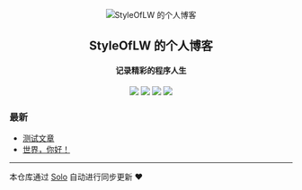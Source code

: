 <p align="center"><img alt="StyleOfLW 的个人博客" src="https://static.b3log.org/images/brand/solo-32.png"></p><h2 align="center">
StyleOfLW 的个人博客
</h2>

<h4 align="center">记录精彩的程序人生</h4>
<p align="center"><a title="StyleOfLW 的个人博客" target="_blank" href="https://github.com/StyleOfLW/solo-blog"><img src="https://img.shields.io/github/last-commit/StyleOfLW/solo-blog.svg?style=flat-square&color=FF9900"></a>
<a title="GitHub repo size in bytes" target="_blank" href="https://github.com/StyleOfLW/solo-blog"><img src="https://img.shields.io/github/repo-size/StyleOfLW/solo-blog.svg?style=flat-square"></a>
<a title="Solo Version" target="_blank" href="https://github.com/b3log/solo/releases"><img src="https://img.shields.io/badge/solo-3.6.5-f1e05a.svg?style=flat-square&color=blueviolet"></a>
<a title="Hits" target="_blank" href="https://github.com/b3log/hits"><img src="https://hits.b3log.org/StyleOfLW/solo-blog.svg"></a></p>

### 最新

* [测试文章](http://www.lwcode.cn/www.baidu.com)
* [世界，你好！](http://www.lwcode.cn/hello-solo)



---

本仓库通过 [Solo](https://github.com/b3log/solo) 自动进行同步更新 ❤️ 
